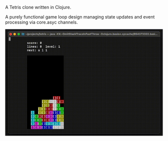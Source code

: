 A Tetris clone written in Clojure.

A purely functional game loop design managing state updates and event processing via core.asyc channels.

![demo](images/demo.gif)
